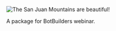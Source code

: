![The San Juan Mountains are beautiful!](https://botbuilders.nyc3.cdn.digitaloceanspaces.com/webclassai/botbuilders.webp "San Juan Mountains")

A package for BotBuilders webinar.